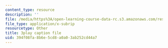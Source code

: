 ```yaml
---
content_type: resource
description: ''
file: /media/https%3A/open-learning-course-data-rc.s3.amazonaws.com/res-18-008-calculus-revisited-complex-variables-differential-equations-and-linear-algebra-fall-2011/394f08fa8b6e5cd8a0a03ab252cd44a7_BOx8LRyr8mU.vtt
file_type: application/x-subrip
resourcetype: Other
title: 3play caption file
uid: 394f08fa-8b6e-5cd8-a0a0-3ab252cd44a7
---
```

